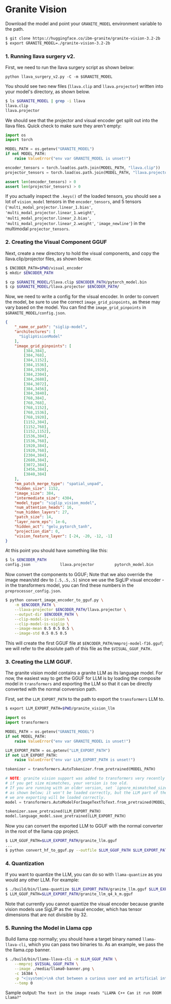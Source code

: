 # Granite Vision

Download the model and point your `GRANITE_MODEL` environment variable to the path.

```bash
$ git clone https://huggingface.co/ibm-granite/granite-vision-3.2-2b
$ export GRANITE_MODEL=./granite-vision-3.2-2b
```


### 1. Running llava surgery v2.
First, we need to run the llava surgery script as shown below:

`python llava_surgery_v2.py -C -m $GRANITE_MODEL`

You should see two new files (`llava.clip` and `llava.projector`) written into your model's directory, as shown below.

```bash
$ ls $GRANITE_MODEL | grep -i llava
llava.clip
llava.projector
```

We should see that the projector and visual encoder get split out into the llava files. Quick check to make sure they aren't empty:
```python
import os
import torch

MODEL_PATH = os.getenv("GRANITE_MODEL")
if not MODEL_PATH:
    raise ValueError("env var GRANITE_MODEL is unset!")

encoder_tensors = torch.load(os.path.join(MODEL_PATH, "llava.clip"))
projector_tensors = torch.load(os.path.join(MODEL_PATH, "llava.projector"))

assert len(encoder_tensors) > 0
assert len(projector_tensors) > 0
```

If you actually inspect the `.keys()` of the loaded tensors, you should see a lot of `vision_model` tensors in the `encoder_tensors`, and 5 tensors (`'multi_modal_projector.linear_1.bias'`, `'multi_modal_projector.linear_1.weight'`, `'multi_modal_projector.linear_2.bias'`, `'multi_modal_projector.linear_2.weight'`, `'image_newline'`) in the multimodal `projector_tensors`.


### 2. Creating the Visual Component GGUF
Next, create a new directory to hold the visual components, and copy the llava.clip/projector files, as shown below.

```bash
$ ENCODER_PATH=$PWD/visual_encoder
$ mkdir $ENCODER_PATH

$ cp $GRANITE_MODEL/llava.clip $ENCODER_PATH/pytorch_model.bin
$ cp $GRANITE_MODEL/llava.projector $ENCODER_PATH/
```

Now, we need to write a config for the visual encoder. In order to convert the model, be sure to use the correct `image_grid_pinpoints`, as these may vary based on the model. You can find the `image_grid_pinpoints` in `$GRANITE_MODEL/config.json`.

```json
{
    "_name_or_path": "siglip-model",
    "architectures": [
      "SiglipVisionModel"
    ],
    "image_grid_pinpoints": [
        [384,384],
        [384,768],
        [384,1152],
        [384,1536],
        [384,1920],
        [384,2304],
        [384,2688],
        [384,3072],
        [384,3456],
        [384,3840],
        [768,384],
        [768,768],
        [768,1152],
        [768,1536],
        [768,1920],
        [1152,384],
        [1152,768],
        [1152,1152],
        [1536,384],
        [1536,768],
        [1920,384],
        [1920,768],
        [2304,384],
        [2688,384],
        [3072,384],
        [3456,384],
        [3840,384]
    ],
    "mm_patch_merge_type": "spatial_unpad",
    "hidden_size": 1152,
    "image_size": 384,
    "intermediate_size": 4304,
    "model_type": "siglip_vision_model",
    "num_attention_heads": 16,
    "num_hidden_layers": 27,
    "patch_size": 14,
    "layer_norm_eps": 1e-6,
    "hidden_act": "gelu_pytorch_tanh",
    "projection_dim": 0,
    "vision_feature_layer": [-24, -20, -12, -1]
}
```

At this point you should have something like this:
```bash
$ ls $ENCODER_PATH
config.json             llava.projector         pytorch_model.bin
```

Now convert the components to GGUF; Note that we also override the image mean/std dev to `[.5,.5,.5]` since we use the SigLIP visual encoder - in the transformers model, you can find these numbers in the `preprocessor_config.json`.
```bash
$ python convert_image_encoder_to_gguf.py \
    -m $ENCODER_PATH \
    --llava-projector $ENCODER_PATH/llava.projector \
    --output-dir $ENCODER_PATH \
    --clip-model-is-vision \
    --clip-model-is-siglip \
    --image-mean 0.5 0.5 0.5 \
    --image-std 0.5 0.5 0.5
```

This will create the first GGUF file at `$ENCODER_PATH/mmproj-model-f16.gguf`; we will refer to the absolute path of this file as the `$VISUAL_GGUF_PATH.`


### 3. Creating the LLM GGUF.
The granite vision model contains a granite LLM as its language model. For now, the easiest way to get the GGUF for LLM is by loading the composite model in `transformers` and exporting the LLM so that it can be directly converted with the normal conversion path.

First, set the `LLM_EXPORT_PATH` to the path to export the `transformers` LLM to.
```bash
$ export LLM_EXPORT_PATH=$PWD/granite_vision_llm
```

```python
import os
import transformers

MODEL_PATH = os.getenv("GRANITE_MODEL")
if not MODEL_PATH:
    raise ValueError("env var GRANITE_MODEL is unset!")

LLM_EXPORT_PATH = os.getenv("LLM_EXPORT_PATH")
if not LLM_EXPORT_PATH:
    raise ValueError("env var LLM_EXPORT_PATH is unset!")

tokenizer = transformers.AutoTokenizer.from_pretrained(MODEL_PATH)

# NOTE: granite vision support was added to transformers very recently (4.49);
# if you get size mismatches, your version is too old.
# If you are running with an older version, set `ignore_mismatched_sizes=True`
# as shown below; it won't be loaded correctly, but the LLM part of the model that
# we are exporting will be loaded correctly.
model = transformers.AutoModelForImageTextToText.from_pretrained(MODEL_PATH, ignore_mismatched_sizes=True)

tokenizer.save_pretrained(LLM_EXPORT_PATH)
model.language_model.save_pretrained(LLM_EXPORT_PATH)
```

Now you can convert the exported LLM to GGUF with the normal converter in the root of the llama cpp project.
```bash
$ LLM_GGUF_PATH=$LLM_EXPORT_PATH/granite_llm.gguf
...
$ python convert_hf_to_gguf.py --outfile $LLM_GGUF_PATH $LLM_EXPORT_PATH
```


### 4. Quantization
If you want to quantize the LLM, you can do so with `llama-quantize` as you would any other LLM. For example:
```bash
$ ./build/bin/llama-quantize $LLM_EXPORT_PATH/granite_llm.gguf $LLM_EXPORT_PATH/granite_llm_q4_k_m.gguf Q4_K_M
$ LLM_GGUF_PATH=$LLM_EXPORT_PATH/granite_llm_q4_k_m.gguf
```

Note that currently you cannot quantize the visual encoder because granite vision models use SigLIP as the visual encoder, which has tensor dimensions that are not divisible by 32.


### 5. Running the Model in Llama cpp
Build llama cpp normally; you should have a target binary named `llama-llava-cli`, which you can pass two binaries to. As an example, we pass the the llama.cpp banner.

```bash
$ ./build/bin/llama-llava-cli -m $LLM_GGUF_PATH \
    --mmproj $VISUAL_GGUF_PATH \
    --image ./media/llama0-banner.png \
    -c 16384 \
    -p "<|system|>\nA chat between a curious user and an artificial intelligence assistant. The assistant gives helpful, detailed, and polite answers to the user's questions.\n<|user|>\n\<image>\nWhat does the text in this image say?\n<|assistant|>\n" \
    --temp 0
```

Sample output: `The text in the image reads "LLAMA C++ Can it run DOOM Llama?"`
